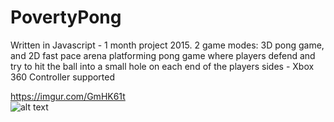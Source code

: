 # PovertyPong
Written in Javascript - 1 month project 2015. 2 game modes: 3D pong game, and 2D fast pace arena platforming pong game where players defend and try to hit the ball into a small hole on each end of the players sides - Xbox 360 Controller supported  

https://imgur.com/GmHK61t  
![alt text](https://i.giphy.com/media/HqoC4s4B1tASMCvpdL/giphy.webp)  

